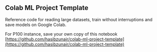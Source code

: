 ## Colab ML Project Template
Reference code for reading large datasets, train without interruptions and save models on Google Colab.

For P100 instance, save your own copy of this notebook [https://github.com/hasibzunair/colab-ml-project-template](https://github.com/hasibzunair/colab-ml-project-template)
